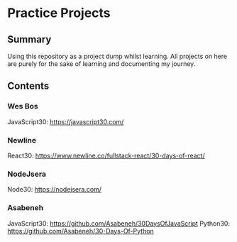# Practice Projects

## Summary
Using this repository as a project dump whilst learning. All projects on here are purely for the sake of learning and documenting my journey.

## Contents
### Wes Bos
JavaScript30: https://javascript30.com/

### Newline
React30: https://www.newline.co/fullstack-react/30-days-of-react/

### NodeJsera
Node30: https://nodejsera.com/

### Asabeneh
JavaScript30: https://github.com/Asabeneh/30DaysOfJavaScript
Python30: https://github.com/Asabeneh/30-Days-Of-Python
